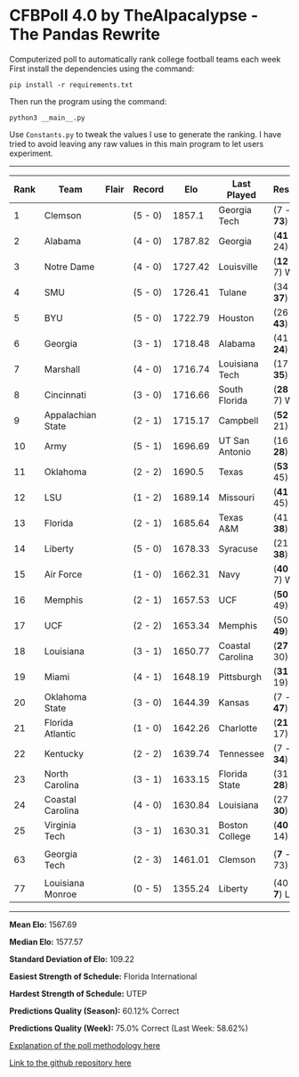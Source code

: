 # CFBPoll 4.0 by TheAlpacalypse - The Pandas Rewrite

Computerized poll to automatically rank college football teams each week
First install the dependencies using the command:

`pip install -r requirements.txt`

Then run the program using the command:

`python3 __main__.py`

Use `Constants.py` to tweak the values I use to generate the ranking. I have tried to avoid leaving any raw values in this main program to let users experiment.

---
|Rank|Team|Flair|Record|Elo|Last Played|Result|Change|
|---|---|---|---|---|---|---|---|
| 1 | Clemson | [](#f/clemson) | (5 - 0) | 1857.1 | Georgia Tech | (7 - **73**) W | 15.33 |
| 2 | Alabama | [](#f/alabama) | (4 - 0) | 1787.82 | Georgia | (**41** - 24) W | 31.09 |
| 3 | Notre Dame | [](#f/notredame) | (4 - 0) | 1727.42 | Louisville | (**12** - 7) W | 8.87 |
| 4 | SMU | [](#f/smu) | (5 - 0) | 1726.41 | Tulane | (34 - **37**) W | 11.47 |
| 5 | BYU | [](#f/byu) | (5 - 0) | 1722.79 | Houston | (26 - **43**) W | 25.22 |
| 6 | Georgia | [](#f/georgia) | (3 - 1) | 1718.48 | Alabama | (41 - **24**) L | -31.09 |
| 7 | Marshall | [](#f/marshall) | (4 - 0) | 1716.74 | Louisiana Tech | (17 - **35**) W | 32.81 |
| 8 | Cincinnati | [](#f/cincinnati) | (3 - 0) | 1716.66 | South Florida | (**28** - 7) W | 18.63 |
| 9 | Appalachian State | [](#f/appalachianstate) | (2 - 1) | 1715.17 | Campbell | (**52** - 21) W | 59.83 |
| 10 | Army | [](#f/army) | (5 - 1) | 1696.69 | UT San Antonio | (16 - **28**) W | 19.31 |
| 11 | Oklahoma | [](#f/oklahoma) | (2 - 2) | 1690.5 | Texas | (**53** - 45) W | 20.87 |
| 12 | LSU | [](#f/lsu) | (1 - 2) | 1689.14 | Missouri | (**41** - 45) L | -28.4 |
| 13 | Florida | [](#f/florida) | (2 - 1) | 1685.64 | Texas A&M | (41 - **38**) L | -19.95 |
| 14 | Liberty | [](#f/liberty) | (5 - 0) | 1678.33 | Syracuse | (21 - **38**) W | 22.29 |
| 15 | Air Force | [](#f/airforce) | (1 - 0) | 1662.31 | Navy | (**40** - 7) W | 32.54 |
| 16 | Memphis | [](#f/memphis) | (2 - 1) | 1657.53 | UCF | (**50** - 49) W | 7.83 |
| 17 | UCF | [](#f/ucf) | (2 - 2) | 1653.34 | Memphis | (50 - **49**) L | -7.83 |
| 18 | Louisiana | [](#f/louisiana) | (3 - 1) | 1650.77 | Coastal Carolina | (**27** - 30) L | -20.32 |
| 19 | Miami | [](#f/miami) | (4 - 1) | 1648.19 | Pittsburgh | (**31** - 19) W | 28.94 |
| 20 | Oklahoma State | [](#f/oklahomastate) | (3 - 0) | 1644.39 | Kansas | (7 - **47**) W | 25.01 |
| 21 | Florida Atlantic | [](#f/fau) | (1 - 0) | 1642.26 | Charlotte | (**21** - 17) W | 11.26 |
| 22 | Kentucky | [](#f/kentucky) | (2 - 2) | 1639.74 | Tennessee | (7 - **34**) W | 43.33 |
| 23 | North Carolina | [](#f/northcarolina) | (3 - 1) | 1633.15 | Florida State | (31 - **28**) L | -19.92 |
| 24 | Coastal Carolina | [](#f/coastalcarolina) | (4 - 0) | 1630.84 | Louisiana | (27 - **30**) W | 20.32 |
| 25 | Virginia Tech | [](#f/virginiatech) | (3 - 1) | 1630.31 | Boston College | (**40** - 14) W | 34.25 |
|||||||||
| 63 | Georgia Tech | [](#f/georgiatech) | (2 - 3) | 1461.01 | Clemson | (**7** - 73) L | -15.33 |
|||||||||
| 77 | Louisiana Monroe | [](#f/ulm) | (0 - 5) | 1355.24 | Liberty | (40 - **7**) L | -14.44 |

---

**Mean Elo:** 1567.69

**Median Elo:** 1577.57

**Standard Deviation of Elo:** 109.22

**Easiest Strength of Schedule:** Florida International

**Hardest Strength of Schedule:** UTEP

**Predictions Quality (Season):** 60.12% Correct

**Predictions Quality (Week):** 75.0% Correct (Last Week: 58.62%)

[Explanation of the poll methodology here](https://www.reddit.com/user/TehAlpacalypse/comments/dwfsfi/cfb_poll_30_oops/)

[Link to the github repository here](https://github.com/ChangedNameTo/CFBPoll)
